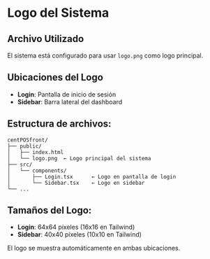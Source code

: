 # Logo del Sistema

## Archivo Utilizado
El sistema está configurado para usar `logo.png` como logo principal.

## Ubicaciones del Logo
- **Login**: Pantalla de inicio de sesión
- **Sidebar**: Barra lateral del dashboard

## Estructura de archivos:
```
centPOSfront/
├── public/
│   ├── index.html
│   └── logo.png  ← Logo principal del sistema
├── src/
│   └── components/
│       ├── Login.tsx      ← Logo en pantalla de login
│       └── Sidebar.tsx    ← Logo en sidebar
└── ...
```

## Tamaños del Logo:
- **Login**: 64x64 píxeles (16x16 en Tailwind)
- **Sidebar**: 40x40 píxeles (10x10 en Tailwind)

El logo se muestra automáticamente en ambas ubicaciones.
